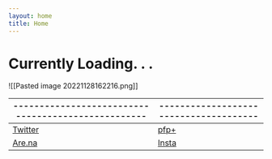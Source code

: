 ```yaml
---
layout: home
title: Home
---
```

# Currently Loading. . .

![[Pasted image 20221128162216.png]]


| --------------------------------------------------- | -------------------------------------- |
| --------------------------------------------------- | -------------------------------------- |
| [Twitter](https://twitter.com/xiaopilled)           | [pfp+](https://pfp-pl.us)                      |
| [Are.na](https://www.are.na/image-consultant/index) | [Insta](https://www.instagram.com/dengpill/)   |